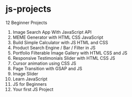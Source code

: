 # js-projects
12 Beginner Projects
1. Image Search App With JavaScript API
2. MEME Generator with HTML CSS JavaScript
3. Build Simple Calculator with JS HTML and CSS
4. Product Search Engine / Bar / Filter in JS
5. Portfolio Filterable Image Gallery with HTML CSS and JS
6. Responsive Testimonials Slider with HTML CSS JS
7. Cursor animation using CSS JS
8. Page Transition with GSAP and JS
9. Image Slider
10. Learn JavaScript
11. JS for Beginners
12. Your first JS Project
